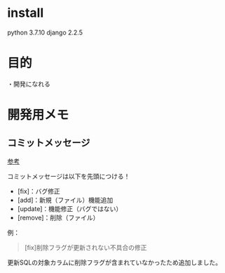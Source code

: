 # install
python 3.7.10
django 2.2.5   

# 目的
・開発になれる


# 開発用メモ
## コミットメッセージ
[参考](https://qiita.com/itosho/items/9565c6ad2ffc24c09364)

コミットメッセージは以下を先頭につける！

* \[fix\]：バグ修正
* \[add\]：新規（ファイル）機能追加
* \[update\]：機能修正（バグではない）
* \[remove\]：削除（ファイル）

例：
>\[fix\]削除フラグが更新されない不具合の修正

更新SQLの対象カラムに削除フラグが含まれていなかったため追加しました。